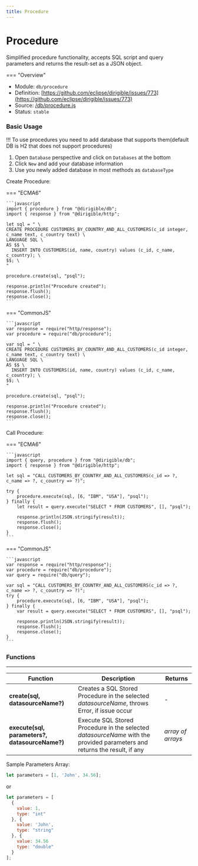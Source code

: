 ```yaml
---
title: Procedure
---
```


Procedure
===


Simplified procedure functionality, accepts SQL script and query parameters and returns the result-set as a JSON object.

=== "Overview"
- Module: `db/procedure`
- Definition: [https://github.com/eclipse/dirigible/issues/773](https://github.com/eclipse/dirigible/issues/773)
- Source: [/db/procedure.js](https://github.com/eclipse/dirigible/blob/master/components/api-database/src/main/resources/META-INF/dirigible/db/procedure.js)
- Status: `stable`


### Basic Usage

!!!
  To use procedures you need to add database that supports them(default DB is H2 that does not support procedures)
  1. Open `Database` perspective and click on `Databases` at the bottom
  2. Click `New` and add your database information
  3. Use you newly added database in most methods as `databaseType`

Create Procedure:

=== "ECMA6"

    ```javascript
    import { procedure } from "@dirigible/db";
    import { response } from "@dirigible/http";

    let sql = " \
    CREATE PROCEDURE CUSTOMERS_BY_COUNTRY_AND_ALL_CUSTOMERS(c_id integer, c_name text, c_country text) \
    LANGUAGE SQL \
    AS $$ \
      INSERT INTO CUSTOMERS(id, name, country) values (c_id, c_name, c_country); \
    $$; \
    "

    procedure.create(sql, "psql");

    response.println("Procedure created");
    response.flush();
    response.close();
    ```

=== "CommonJS"

    ```javascript
    var response = require("http/response");
    var procedure = require("db/procedure");

    var sql = " \
    CREATE PROCEDURE CUSTOMERS_BY_COUNTRY_AND_ALL_CUSTOMERS(c_id integer, c_name text, c_country text) \
    LANGUAGE SQL \
    AS $$ \
      INSERT INTO CUSTOMERS(id, name, country) values (c_id, c_name, c_country); \
    $$; \
    "

    procedure.create(sql, "psql");

    response.println("Procedure created");
    response.flush();
    response.close();
    ```

Call Procedure:

=== "ECMA6"

    ```javascript
    import { query, procedure } from "@dirigible/db";
    import { response } from "@dirigible/http";

    let sql = "CALL CUSTOMERS_BY_COUNTRY_AND_ALL_CUSTOMERS(c_id => ?, c_name => ?, c_country => ?)";

    try {
        procedure.execute(sql, [6, "IBM", "USA"], "psql");
    } finally {
        let result = query.execute("SELECT * FROM CUSTOMERS", [], "psql");

        response.println(JSON.stringify(result));
        response.flush();
        response.close();
    }
    ```

=== "CommonJS"

    ```javascript
    var response = require("http/response");
    var procedure = require("db/procedure");
    var query = require("db/query");

    var sql = "CALL CUSTOMERS_BY_COUNTRY_AND_ALL_CUSTOMERS(c_id => ?, c_name => ?, c_country => ?)";
    try {
        procedure.execute(sql, [6, "IBM", "USA"], "psql");
    } finally {
        var result = query.execute("SELECT * FROM CUSTOMERS", [], "psql");

        response.println(JSON.stringify(result));
        response.flush();
        response.close();
    }
    ```

### Functions

---

Function     | Description | Returns
------------ | ----------- | --------
**create(sql, datasourceName?)**   | Creates a SQL Stored Procedure in the selected *datasourceName*, throws Error, if issue occur | *-*
**execute(sql, parameters?, datasourceName?)**   | Execute SQL Stored Procedure in the selected *datasourceName* with the provided parameters and returns the result, if any | *array of arrays*

Sample Parameters Array:

```javascript
let parameters = [1, 'John', 34.56];
```

or
```javascript
let parameters = [
  {
    value: 1,
    type: "int"
  }, {
    value: 'John',
    type: "string"
  }, {
    value: 34.56
    type: "double"
  }
];
```

